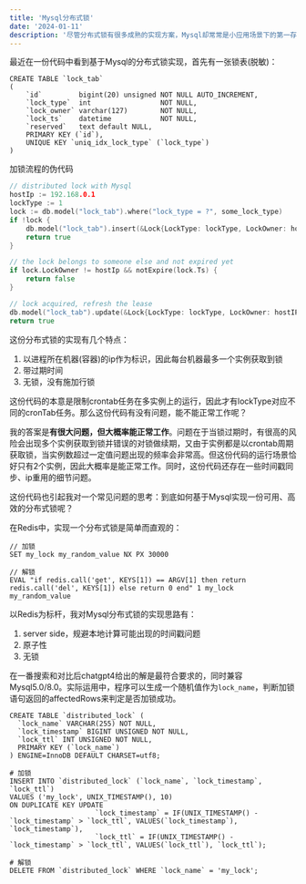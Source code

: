 ```yaml
---
title: 'Mysql分布式锁'
date: '2024-01-11'
description: '尽管分布式锁有很多成熟的实现方案，Mysql却常常是小应用场景下的第一存储选择'
---
```


最近在一份代码中看到基于Mysql的分布式锁实现，首先有一张锁表(脱敏)：
```mysql
CREATE TABLE `lock_tab`
(
    `id`         bigint(20) unsigned NOT NULL AUTO_INCREMENT,
    `lock_type`  int                 NOT NULL,
    `lock_owner` varchar(127)        NOT NULL,
    `lock_ts`    datetime            NOT NULL,
    `reserved`   text default NULL,
    PRIMARY KEY (`id`),
    UNIQUE KEY `uniq_idx_lock_type` (`lock_type`)
)
```

加锁流程的伪代码
```go
// distributed lock with Mysql
hostIp := 192.168.0.1
lockType := 1
lock := db.model("lock_tab").where("lock_type = ?", some_lock_type)
if !lock {
	db.model("lock_tab").insert(&Lock{LockType: lockType, LockOwner: hostIP, LockTs: time.Now()})
	return true
}

// the lock belongs to someone else and not expired yet
if lock.LockOwner != hostIp && notExpire(lock.Ts) {
	return false
}

// lock acquired, refresh the lease
db.model("lock_tab").update(&Lock{LockType: lockType, LockOwner: hostIP, LockTs: time.Now()})
return true
```

这份分布式锁的实现有几个特点：
1. 以进程所在机器(容器)的ip作为标识，因此每台机器最多一个实例获取到锁
2. 带过期时间
3. 无锁，没有施加行锁

这份代码的本意是限制crontab任务在多实例上的运行，因此才有lockType对应不同的cronTab任务。那么这份代码有没有问题，能不能正常工作呢？

我的答案是**有很大问题，但大概率能正常工作**。问题在于当锁过期时，有很高的风险会出现多个实例获取到锁并错误的对锁做续期，又由于实例都是以crontab周期获取锁，当实例数超过一定值问题出现的频率会非常高。但这份代码的运行场景恰好只有2个实例，因此大概率是能正常工作。同时，这份代码还存在一些时间戳同步、ip重用的细节问题。

这份代码也引起我对一个常见问题的思考：到底如何基于Mysql实现一份可用、高效的分布式锁呢？

在Redis中，实现一个分布式锁是简单而直观的：
```
// 加锁
SET my_lock my_random_value NX PX 30000

// 解锁
EVAL "if redis.call('get', KEYS[1]) == ARGV[1] then return redis.call('del', KEYS[1]) else return 0 end" 1 my_lock my_random_value
```

以Redis为标杆，我对Mysql分布式锁的实现思路有：
1. server side，规避本地计算可能出现的时间戳问题
2. 原子性
3. 无锁

在一番搜索和对比后chatgpt4给出的解是最符合要求的，同时兼容Mysql5.0/8.0。实际运用中，程序可以生成一个随机值作为`lock_name`，判断加锁语句返回的affectedRows来判定是否加锁成功。
```mysql
CREATE TABLE `distributed_lock` (
  `lock_name` VARCHAR(255) NOT NULL,
  `lock_timestamp` BIGINT UNSIGNED NOT NULL,
  `lock_ttl` INT UNSIGNED NOT NULL,
  PRIMARY KEY (`lock_name`)
) ENGINE=InnoDB DEFAULT CHARSET=utf8;

# 加锁
INSERT INTO `distributed_lock` (`lock_name`, `lock_timestamp`, `lock_ttl`)
VALUES ('my_lock', UNIX_TIMESTAMP(), 10)
ON DUPLICATE KEY UPDATE
                     `lock_timestamp` = IF(UNIX_TIMESTAMP() - `lock_timestamp` > `lock_ttl`, VALUES(`lock_timestamp`), `lock_timestamp`),
                     `lock_ttl` = IF(UNIX_TIMESTAMP() - `lock_timestamp` > `lock_ttl`, VALUES(`lock_ttl`), `lock_ttl`);

# 解锁
DELETE FROM `distributed_lock` WHERE `lock_name` = 'my_lock';
```

